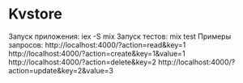 # Kvstore
Запуск приложения: iex -S mix
Запуск тестов: mix test
Примеры запросов:
    http://localhost:4000/?action=read&key=1
    http://localhost:4000/?action=create&key=1&value=1
    http://localhost:4000/?action=delete&key=2
    http://localhost:4000/?action=update&key=2&value=3